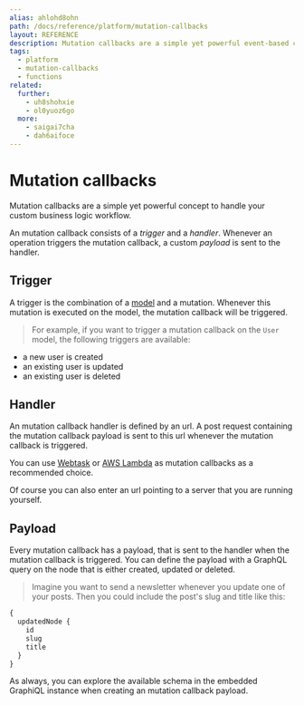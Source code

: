 ```yaml
---
alias: ahlohd8ohn
path: /docs/reference/platform/mutation-callbacks
layout: REFERENCE
description: Mutation callbacks are a simple yet powerful event-based concept on top of GraphQL to implement custom business logic like sending emails.
tags:
  - platform
  - mutation-callbacks
  - functions
related:
  further:
    - uh8shohxie
    - ol0yuoz6go
  more:
    - saigai7cha
    - dah6aifoce
---
```


# Mutation callbacks

Mutation callbacks are a simple yet powerful concept to handle your custom business logic workflow.

An mutation callback consists of a *trigger* and a *handler*. Whenever an operation triggers the mutation callback, a custom *payload* is sent to the handler.

## Trigger

A trigger is the combination of a [model](!alias-ij2choozae) and a mutation.
Whenever this mutation is executed on the model, the mutation callback will be triggered.

> For example, if you want to trigger a mutation callback on the `User` model, the following triggers are available:
* a new user is created
* an existing user is updated
* an existing user is deleted

## Handler

An mutation callback handler is defined by an url. A post request containing the mutation callback payload is sent to this url whenever the mutation callback is triggered.

You can use [Webtask](https://webtask.io/) or [AWS Lambda](http://docs.aws.amazon.com/lambda/latest/dg/welcome.html) as mutation callbacks as a recommended choice.

Of course you can also enter an url pointing to a server that you are running yourself.

## Payload

Every mutation callback has a payload, that is sent to the handler when the mutation callback is triggered. You can define the payload with a GraphQL query on the node that is either created, updated or deleted.

> Imagine you want to send a newsletter whenever you update one of your posts. Then you could include the post's slug and title like this:

```graphql
{
  updatedNode {
    id
    slug
    title
  }
}
```

As always, you can explore the available schema in the embedded GraphiQL instance when creating an mutation callback payload.
